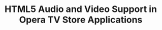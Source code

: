 ---
title: HTML5 Audio and Video Support in Opera TV Store Applications
authors:
- patrick-lauke
layout: article
---